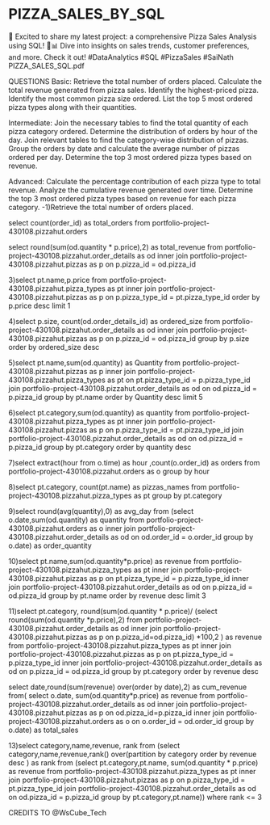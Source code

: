 # PIZZA_SALES_BY_SQL
🚀 Excited to share my latest project: a comprehensive Pizza Sales Analysis using SQL! 🍕📊 Dive into insights on sales trends, customer preferences, and more. Check it out! #DataAnalytics #SQL #PizzaSales #SaiNath
PIZZA_SALES_SQL.pdf

QUESTIONS
Basic:
Retrieve the total number of orders placed.
Calculate the total revenue generated from pizza sales.
Identify the highest-priced pizza.
Identify the most common pizza size ordered.
List the top 5 most ordered pizza types along with their quantities.

Intermediate:
Join the necessary tables to find the total quantity of each pizza category ordered.
Determine the distribution of orders by hour of the day.
Join relevant tables to find the category-wise distribution of pizzas.
Group the orders by date and calculate the average number of pizzas ordered per day.
Determine the top 3 most ordered pizza types based on revenue.

Advanced:
Calculate the percentage contribution of each pizza type to total revenue.
Analyze the cumulative revenue generated over time.
Determine the top 3 most ordered pizza types based on revenue for each pizza category.
-1)Retrieve the total number of orders placed.

select count(order_id) as total_orders
from
portfolio-project-430108.pizzahut.orders

select
round(sum(od.quantity * p.price),2)
as total_revenue
from
portfolio-project-430108.pizzahut.order_details as od
inner join
portfolio-project-430108.pizzahut.pizzas as p
on
p.pizza_id = od.pizza_id

3)select
pt.name,p.price
from
portfolio-project-430108.pizzahut.pizza_types as pt inner join
portfolio-project- 430108.pizzahut.pizzas as p
on
p.pizza_type_id = pt.pizza_type_id
order by p.price desc
limit 1

4)select
p.size, count(od.order_details_id) as ordered_size
from
portfolio-project-430108.pizzahut.order_details as od inner join
portfolio-project-430108.pizzahut.pizzas as p
on p.pizza_id = od.pizza_id
group by p.size
order by ordered_size desc

5)select
pt.name,sum(od.quantity) as Quantity
from
portfolio-project-430108.pizzahut.pizzas as p inner join portfolio-project-430108.pizzahut.pizza_types as pt
on
pt.pizza_type_id = p.pizza_type_id join
portfolio-project-430108.pizzahut.order_details as od
on od.pizza_id = p.pizza_id
group by pt.name
order by Quantity desc limit 5

6)select
pt.category,sum(od.quantity) as quantity
from
portfolio-project-430108.pizzahut.pizza_types as pt
inner join
portfolio-project-430108.pizzahut.pizzas as p on
p.pizza_type_id = pt.pizza_type_id
join
portfolio-project-430108.pizzahut.order_details as od
on od.pizza_id = p.pizza_id
group by pt.category
order by quantity desc

7)select
extract(hour from o.time) as hour ,count(o.order_id) as orders
from
portfolio-project-430108.pizzahut.orders as o
group by hour

8)select
pt.category, count(pt.name) as pizzas_names
from
 portfolio-project-430108.pizzahut.pizza_types as pt
group by pt.category

9)select
round(avg(quantity),0) as avg_day from
(select
o.date,sum(od.quantity) as quantity
from
portfolio-project-430108.pizzahut.orders as o inner join
portfolio-project-430108.pizzahut.order_details as od
on od.order_id = o.order_id
group by o.date)
as order_quantity

10)select
pt.name,sum(od.quantity*p.price) as revenue
from
portfolio-project-430108.pizzahut.pizza_types as pt inner join
portfolio-project-430108.pizzahut.pizzas as p on
pt.pizza_type_id = p.pizza_type_id
inner join
portfolio-project-430108.pizzahut.order_details as od on
p.pizza_id = od.pizza_id
group by pt.name
order by revenue desc
limit 3

11)select
pt.category, round(sum(od.quantity * p.price)/
(select round(sum(od.quantity *p.price),2)
from portfolio-project-430108.pizzahut.order_details as od inner join
portfolio-project-430108.pizzahut.pizzas as p on
p.pizza_id=od.pizza_id) *100,2 ) as revenue
from
portfolio-project-430108.pizzahut.pizza_types as pt inner join portfolio-project-430108.pizzahut.pizzas as p
on pt.pizza_type_id = p.pizza_type_id
inner join
portfolio-project-430108.pizzahut.order_details as od
on p.pizza_id = od.pizza_id
group by
pt.category
order by revenue desc

select
date,round(sum(revenue) over(order by date),2) as cum_revenue
from(
select
o.date, sum(od.quantity*p.price) as revenue
from
portfolio-project-430108.pizzahut.order_details as od inner join
portfolio-project-430108.pizzahut.pizzas as p
on od.pizza_id=p.pizza_id
inner join portfolio-project-430108.pizzahut.orders as o
on o.order_id = od.order_id
group by o.date) as total_sales

13)select category,name,revenue, rank
from
(select
category,name,revenue,rank() over(partition by category order by revenue desc ) as rank
from
(select pt.category,pt.name, sum(od.quantity * p.price) as revenue
from portfolio-project-430108.pizzahut.pizza_types as pt inner join
portfolio-project-430108.pizzahut.pizzas as p on p.pizza_type_id = pt.pizza_type_id join portfolio-project-430108.pizzahut.order_details as od on od.pizza_id = p.pizza_id
group by pt.category,pt.name))
where rank <= 3

CREDITS TO
@WsCube_Tech
